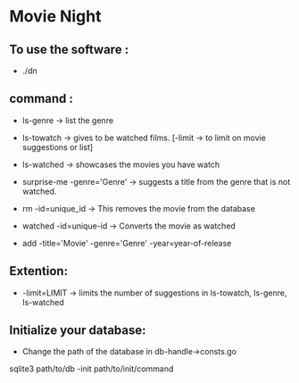 # Movie Night

## To use the software :

- ./dn <command>


## command :

- ls-genre -> list the genre

- ls-towatch -> gives to be watched films. [-limit -> to limit on movie suggestions or list]

- ls-watched -> showcases the movies you have watch

- surprise-me -genre='Genre' -> suggests a title from the genre that is not watched.

- rm -id=unique_id -> This removes the movie from the database

- watched -id=unique-id -> Converts the movie as watched

- add -title='Movie' -genre='Genre' -year=year-of-release


## Extention:

- -limit=LIMIT -> limits the number of suggestions in ls-towatch, ls-genre, ls-watched


## Initialize your database:

- Change the path of the database in db-handle->consts.go

sqlite3 path/to/db -init path/to/init/command
